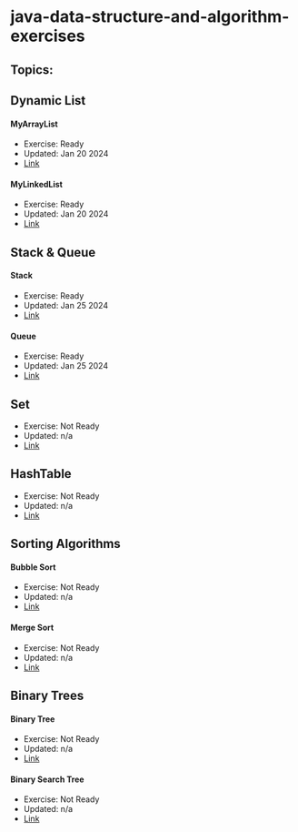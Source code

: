 # java-data-structure-and-algorithm-exercises

## Topics:

## Dynamic List
#### MyArrayList
* Exercise: Ready
* Updated: Jan 20 2024
* [Link](src/main/java/io/github/johnchoi96/datastructure/list/MyArrayList.java)

#### MyLinkedList
* Exercise: Ready
* Updated: Jan 20 2024
* [Link](src/main/java/io/github/johnchoi96/datastructure/list/MyLinkedList.java)


## Stack & Queue
#### Stack
* Exercise: Ready
* Updated: Jan 25 2024
* [Link](src/main/java/io/github/johnchoi96/datastructure/stack/MyStack.java)


#### Queue
* Exercise: Ready
* Updated: Jan 25 2024
* [Link](src/main/java/io/github/johnchoi96/datastructure/queue/MyQueue.java)

## Set
* Exercise: Not Ready
* Updated: n/a
* [Link](src/main/java/io/github/johnchoi96/datastructure/set/MySet.java)

## HashTable
* Exercise: Not Ready
* Updated: n/a
* [Link](src/main/java/io/github/johnchoi96/datastructure/hashtable/MyHashTable.java)

## Sorting Algorithms
#### Bubble Sort
* Exercise: Not Ready
* Updated: n/a
* [Link](src/main/java/io/github/johnchoi96/datastructure/sort/BubbleSort.java)

#### Merge Sort
* Exercise: Not Ready
* Updated: n/a
* [Link](src/main/java/io/github/johnchoi96/datastructure/sort/MergeSort.java)

## Binary Trees
#### Binary Tree
* Exercise: Not Ready
* Updated: n/a
* [Link](src/main/java/io/github/johnchoi96/datastructure/binary_tree/MyBinaryTree.java)

#### Binary Search Tree
* Exercise: Not Ready
* Updated: n/a
* [Link](src/main/java/io/github/johnchoi96/datastructure/binary_tree/MyBinarySearchTree.java)
